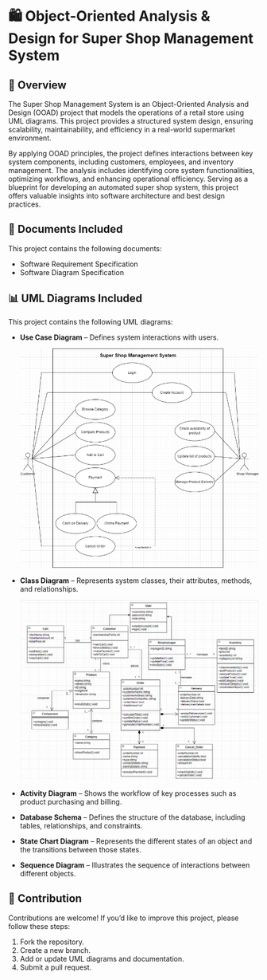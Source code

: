 # 🛍️ Object-Oriented Analysis & Design for Super Shop Management System

## 📌 Overview

The Super Shop Management System is an Object-Oriented Analysis and Design (OOAD) project that models the operations of a retail store using UML diagrams. This project provides a structured system design, ensuring scalability, maintainability, and efficiency in a real-world supermarket environment.

By applying OOAD principles, the project defines interactions between key system components, including customers, employees, and inventory management. The analysis includes identifying core system functionalities, optimizing workflows, and enhancing operational efficiency. Serving as a blueprint for developing an automated super shop system, this project offers valuable insights into software architecture and best design practices.

## 📄 Documents Included
This project contains the following documents:
- Software Requirement Specification
- Software Diagram Specification

## 📊 UML Diagrams Included
This project contains the following UML diagrams:
- **Use Case Diagram** – Defines system interactions with users.
  
  <div align="center">
  <img src="Diagrams/Use Case Diagram.png" alt="use case" width="500"/>
  </div>

- **Class Diagram** – Represents system classes, their attributes, methods, and relationships.

  <div align="center">
  <img src="Diagrams/Final Class Diagram.png" alt="class diagram" width="700"/>
  </div>
  
- **Activity Diagram** – Shows the workflow of key processes such as product purchasing and billing.
- **Database Schema** – Defines the structure of the database, including tables, relationships, and constraints.
- **State Chart Diagram** – Represents the different states of an object and the transitions between those states.
- **Sequence Diagram** – Illustrates the sequence of interactions between different objects.

## 🤝 Contribution
Contributions are welcome! If you’d like to improve this project, please follow these steps:

1. Fork the repository.
2. Create a new branch.
3. Add or update UML diagrams and documentation.
4. Submit a pull request.

















